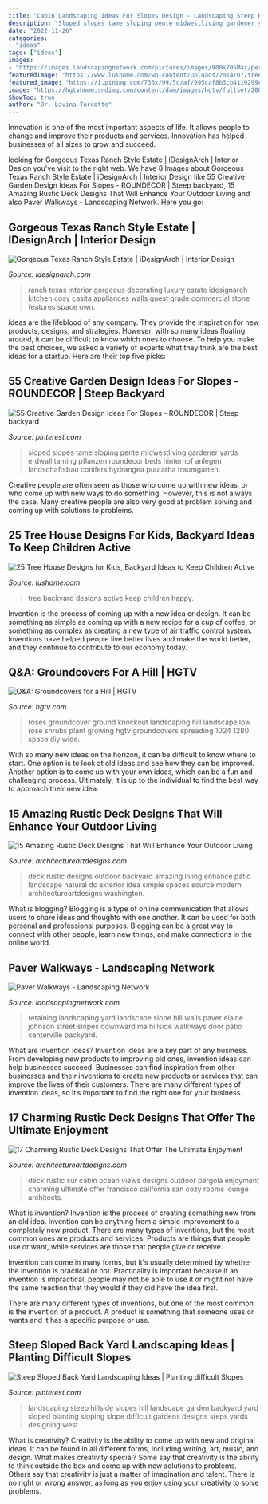 ```yaml
---
title: "Cabin Landscaping Ideas For Slopes Design - Landscaping Steep Hillside Slopes Hill Landscape Garden Backyard Yard Sloped Planting Sloping Slope Difficult Gardens Designs Steps Yards Designing West"
description: "Sloped slopes tame sloping pente midwestliving gardener yards erdwall taming pflanzen roundecor beds hinterhof anlegen landschaftsbau conifers hydrangea puutarha traumgarten"
date: "2022-11-26"
categories:
- "ideas"
tags: ["ideas"]
images:
- "https://images.landscapingnetwork.com/pictures/images/900x705Max/pergola-and-patio-cover_14/front-retaining-wall-elaine-m-johnson-landscape-design_2822.jpg"
featuredImage: "https://www.lushome.com/wp-content/uploads/2014/07/tree-house-designs-for-kids-backyard-ideas-11.jpg"
featured_image: "https://i.pinimg.com/736x/99/5c/af/995caf8b3cb4119299ccb00361f52da1.jpg"
image: "https://hgtvhome.sndimg.com/content/dam/images/hgtv/fullset/2007/4/5/0/space_knockout.jpg.rend.hgtvcom.616.493.suffix/1400940454532.jpeg"
ShowToc: true
author: "Dr. Lavina Turcotte"
---
```



Innovation is one of the most important aspects of life. It allows people to change and improve their products and services. Innovation has helped businesses of all sizes to grow and succeed.

	

		
looking for Gorgeous Texas Ranch Style Estate | iDesignArch | Interior Design you've visit to the right web. We have 8 Images about Gorgeous Texas Ranch Style Estate | iDesignArch | Interior Design like 55 Creative Garden Design Ideas For Slopes - ROUNDECOR | Steep backyard, 15 Amazing Rustic Deck Designs That Will Enhance Your Outdoor Living and also Paver Walkways - Landscaping Network. Here you go:
		
    
## Gorgeous Texas Ranch Style Estate | IDesignArch | Interior Design

<img loading=lazy src="https://www.idesignarch.com/wp-content/uploads/Luxury-Texas-Ranch-Style-Home_5.jpg" onerror="this.onerror=null;this.src='https://tse4.mm.bing.net/th?id=OIP.pJZMer6WvTaPYDBtGiFUXgHaJ4&amp;pid=15.1';" alt="Gorgeous Texas Ranch Style Estate | iDesignArch | Interior Design">

_Source: idesignarch.com_

>ranch texas interior gorgeous decorating luxury estate idesignarch kitchen cosy casita appliances walls guest grade commercial stone features space own. 

	

Ideas are the lifeblood of any company. They provide the inspiration for new products, designs, and strategies. However, with so many ideas floating around, it can be difficult to know which ones to choose. To help you make the best choices, we asked a variety of experts what they think are the best ideas for a startup. Here are their top five picks: 

    
## 55 Creative Garden Design Ideas For Slopes - ROUNDECOR | Steep Backyard

<img loading=lazy src="https://i.pinimg.com/736x/b9/23/18/b92318a46833b1ded4897e94f43035e0.jpg" onerror="this.onerror=null;this.src='https://tse4.mm.bing.net/th?id=OIP.Xw8Awj4gMlN1XRuzzjFFdgHaJ3&amp;pid=15.1';" alt="55 Creative Garden Design Ideas For Slopes - ROUNDECOR | Steep backyard">

_Source: pinterest.com_

>sloped slopes tame sloping pente midwestliving gardener yards erdwall taming pflanzen roundecor beds hinterhof anlegen landschaftsbau conifers hydrangea puutarha traumgarten. 

	

Creative people are often seen as those who come up with new ideas, or who come up with new ways to do something. However, this is not always the case. Many creative people are also very good at problem solving and coming up with solutions to problems.

    
## 25 Tree House Designs For Kids, Backyard Ideas To Keep Children Active

<img loading=lazy src="https://www.lushome.com/wp-content/uploads/2014/07/tree-house-designs-for-kids-backyard-ideas-11.jpg" onerror="this.onerror=null;this.src='https://tse4.mm.bing.net/th?id=OIP.UHkrwCoWkryJjUWhg-naNQAAAA&amp;pid=15.1';" alt="25 Tree House Designs for Kids, Backyard Ideas to Keep Children Active">

_Source: lushome.com_

>tree backyard designs active keep children happy. 

	

Invention is the process of coming up with a new idea or design. It can be something as simple as coming up with a new recipe for a cup of coffee, or something as complex as creating a new type of air traffic control system. Inventions have helped people live better lives and make the world better, and they continue to contribute to our economy today.

    
## Q&amp;A: Groundcovers For A Hill | HGTV

<img loading=lazy src="https://hgtvhome.sndimg.com/content/dam/images/hgtv/fullset/2007/4/5/0/space_knockout.jpg.rend.hgtvcom.616.493.suffix/1400940454532.jpeg" onerror="this.onerror=null;this.src='https://tse4.mm.bing.net/th?id=OIP.SiHEOutpiSeRjwsuYNqwPQHaF7&amp;pid=15.1';" alt="Q&amp;A: Groundcovers for a Hill | HGTV">

_Source: hgtv.com_

>roses groundcover ground knockout landscaping hill landscape low rose shrubs plant growing hgtv groundcovers spreading 1024 1280 space diy wide. 

	

With so many new ideas on the horizon, it can be difficult to know where to start. One option is to look at old ideas and see how they can be improved. Another option is to come up with your own ideas, which can be a fun and challenging process. Ultimately, it is up to the individual to find the best way to approach their new idea.

    
## 15 Amazing Rustic Deck Designs That Will Enhance Your Outdoor Living

<img loading=lazy src="https://www.architectureartdesigns.com/wp-content/uploads/2016/10/15-Amazing-Rustic-Deck-Designs-That-Will-Enhance-Your-Outdoor-Living-14.jpg" onerror="this.onerror=null;this.src='https://tse2.mm.bing.net/th?id=OIP.UbaknOPzoaYnYeHAmc4wOQHaE7&amp;pid=15.1';" alt="15 Amazing Rustic Deck Designs That Will Enhance Your Outdoor Living">

_Source: architectureartdesigns.com_

>deck rustic designs outdoor backyard amazing living enhance patio landscape natural dc exterior idea simple spaces source modern architectureartdesigns washington. 

	

What is blogging?
Blogging is a type of online communication that allows users to share ideas and thoughts with one another. It can be used for both personal and professional purposes. Blogging can be a great way to connect with other people, learn new things, and make connections in the online world.

    
## Paver Walkways - Landscaping Network

<img loading=lazy src="https://images.landscapingnetwork.com/pictures/images/900x705Max/pergola-and-patio-cover_14/front-retaining-wall-elaine-m-johnson-landscape-design_2822.jpg" onerror="this.onerror=null;this.src='https://tse4.mm.bing.net/th?id=OIP.dFXVZ8qTKkwvNNEIHJOqCwHaE8&amp;pid=15.1';" alt="Paver Walkways - Landscaping Network">

_Source: landscapingnetwork.com_

>retaining landscaping yard landscape slope hill walls paver elaine johnson street slopes downward ma hillside walkways door patio centerville backyard. 

	

What are invention ideas?
Invention ideas are a key part of any business. From developing new products to improving old ones, invention ideas can help businesses succeed. Businesses can find inspiration from other businesses and their inventions to create new products or services that can improve the lives of their customers. There are many different types of invention ideas, so it’s important to find the right one for your business.

    
## 17 Charming Rustic Deck Designs That Offer The Ultimate Enjoyment

<img loading=lazy src="https://www.architectureartdesigns.com/wp-content/uploads/2015/02/17-Charming-Rustic-Deck-Designs-That-Offer-The-Ultimate-Enjoyment-6-630x414.jpg" onerror="this.onerror=null;this.src='https://tse1.mm.bing.net/th?id=OIP.EkE_s7vespKPXvJre3vJOgHaE3&amp;pid=15.1';" alt="17 Charming Rustic Deck Designs That Offer The Ultimate Enjoyment">

_Source: architectureartdesigns.com_

>deck rustic sur cabin ocean views designs outdoor pergola enjoyment charming ultimate offer francisco california san cozy rooms lounge architects. 

	

What is invention?
Invention is the process of creating something new from an old idea. Invention can be anything from a simple improvement to a completely new product. 
There are many types of inventions, but the most common ones are products and services. Products are things that people use or want, while services are those that people give or receive. 

Invention can come in many forms, but it's usually determined by whether the invention is practical or not. Practicality is important because if an invention is impractical, people may not be able to use it or might not have the same reaction that they would if they did have the idea first. 

There are many different types of inventions, but one of the most common is the invention of a product. A product is something that someone uses or wants and it has a specific purpose or use.

    
## Steep Sloped Back Yard Landscaping Ideas | Planting Difficult Slopes

<img loading=lazy src="https://i.pinimg.com/736x/99/5c/af/995caf8b3cb4119299ccb00361f52da1.jpg" onerror="this.onerror=null;this.src='https://tse3.mm.bing.net/th?id=OIP.SKGxVH8xEZYjlVYkUUkwwQHaFj&amp;pid=15.1';" alt="Steep Sloped Back Yard Landscaping Ideas | Planting difficult Slopes">

_Source: pinterest.com_

>landscaping steep hillside slopes hill landscape garden backyard yard sloped planting sloping slope difficult gardens designs steps yards designing west. 

	

What is creativity?
Creativity is the ability to come up with new and original ideas. It can be found in all different forms, including writing, art, music, and design. What makes creativity special? Some say that creativity is the ability to think outside the box and come up with new solutions to problems. Others say that creativity is just a matter of imagination and talent. There is no right or wrong answer, as long as you enjoy using your creativity to solve problems.

